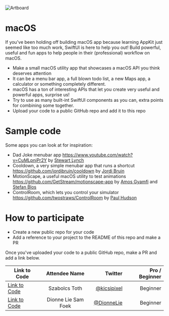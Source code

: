 ![Artboard](https://www.swiftuiseries.com/images/events/banner-macOS.png)

# macOS

If you've been holding off building macOS app because learning AppKit just seemed like too much work, SwiftUI is here to help you out! Build powerful, useful and fun apps to help people in their (professional) workflow on macOS.

- Make a small macOS utility app that showcases a macOS API you think deserves attention
- It can be a menu bar app, a full blown todo list, a new Maps app, a calculator or something completely different. 
- macOS has a ton of interesting APIs that let you create very useful and powerful apps, surprise us!
- Try to use as many built-int SwiftUI components as you can, extra points for combining some together.
- Upload your code to a public GitHub repo and add it to this repo
         
# Sample code

Some apps you can look at for inspiration:

- Dad Joke menubar app https://www.youtube.com/watch?v=CuMLpnjPr2Y by [Stewart Lynch](https://twitter.com/stewartLynch)
- Cooldown, a very simple menubar app that runs a shortcut https://github.com/jordibruin/cooldown by [Jordi Bruin](https://twitter.com/jordibruin)
- MotionScape, a useful macOS utility to test animations https://github.com/GetStream/motionscape-app by [Amos Gyamfi](https://www.twitter.com/amos_gyamifi) and [Stefan Blos](https://twitter.com/stefanjblos)
- ControlRoom, which lets you control your simulator https://github.com/twostraws/ControlRoom by [Paul Hudson](https://www.twitter.com/twostraws)
        
# How to participate

- Create a new public repo for your code
- Add a reference to your project to the README of this repo and make a PR

Once you've uploaded your code to a public GitHub repo, make a PR and add a link below.

| Link to Code  | Attendee Name    | Twitter                                   | Pro / Beginner |
| ------------- |:----------------:| ------------------------------------------------:|---------:|
| [Link to Code](https://github.com/kicsipixel/Anzen)  | Szabolcs Toth     | [@kicsipixel](https://twitter.com/kicsipixel)    | Beginner |
| [Link to Code](https://github.com/diliedevs/SwiftUISeries/tree/main/macOS)  | Dionne Lie Sam Foek     | [@DionneLie](https://twitter.com/DionneLie)    | Beginner |

